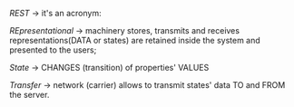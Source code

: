*REST* -> it's an acronym:

*REpresentational* -> machinery stores, transmits and receives representations(DATA or states) are retained inside the system and presented to the users;

*State* -> CHANGES (transition) of properties' VALUES

*Transfer* -> network (carrier) allows to transmit states' data TO and FROM the server.

